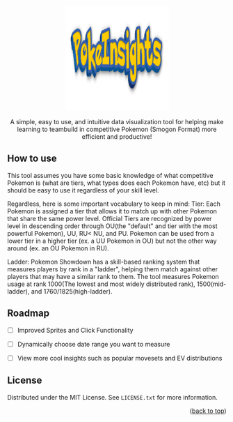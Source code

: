 <!-- Improved compatibility of back to top link: See: https://github.com/othneildrew/Best-README-Template/pull/73 -->
<a id="readme-top"></a>
<!--
*** Thanks for checking out the Best-README-Template. If you have a suggestion
*** that would make this better, please fork the repo and create a pull request
*** or simply open an issue with the tag "enhancement".
*** Don't forget to give the project a star!
*** Thanks again! Now go create something AMAZING! :D
-->



<!-- PROJECT SHIELDS -->
<!--
*** I'm using markdown "reference style" links for readability.
*** Reference links are enclosed in brackets [ ] instead of parentheses ( ).
*** See the bottom of this document for the declaration of the reference variables
*** for contributors-url, forks-url, etc. This is an optional, concise syntax you may use.
*** https://www.markdownguide.org/basic-syntax/#reference-style-links
-->


<!-- PROJECT LOGO -->
<br />
<div align="center">
  <a href="https://github.com/github_username/repo_name">
    <img src="assets\PokeInsights Logo.png" alt="Logo" width="240" height="240">
  </a>

  <p align="center">
    A simple, easy to use, and intuitive data visualization tool for helping make learning to teambuild in competitive Pokemon (Smogon Format) more efficient and productive!
  </p>
</div>



<!-- ABOUT THE PROJECT -->
## How to use

This tool assumes you have some basic knowledge of what competitive Pokemon is (what are tiers, what types does each Pokemon have, etc) but it should be easy to use it regardless of your skill level.

Regardless, here is some important vocabulary to keep in mind:
Tier: Each Pokemon is assigned a tier that allows it to match up with other Pokemon that share the same power level. Official Tiers are recognized by power level in descending order through OU(the "default" and tier with the most powerful Pokemon), UU, RU< NU, and PU. Pokemon can be used from a lower tier in a higher tier (ex. a UU Pokemon in OU) but not the other way around (ex. an OU Pokemon in RU). 

Ladder: Pokemon Showdown has a skill-based ranking system that measures players by rank in a "ladder", helping them match against other players that may have a similar rank to them. The tool measures Pokemon usage at rank 1000(The lowest and most widely distributed rank), 1500(mid-ladder), and 1760/1825(high-ladder).


<!-- ROADMAP -->
## Roadmap

- [ ] Improved Sprites and Click Functionality
- [ ] Dynamically choose date range you want to measure
- [ ] View more cool insights such as popular movesets and EV distributions


<!-- LICENSE -->
## License

Distributed under the MIT License. See `LICENSE.txt` for more information.

<p align="right">(<a href="#readme-top">back to top</a>)</p>


